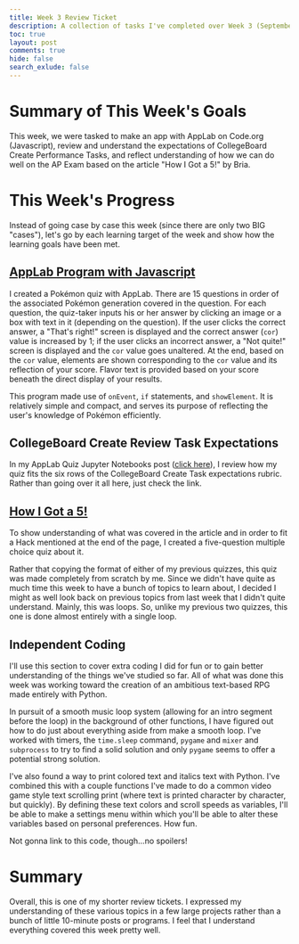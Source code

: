 ```yaml
---
title: Week 3 Review Ticket
description: A collection of tasks I've completed over Week 3 (September 6, 2022 through September 11, 2022).
toc: true
layout: post
comments: true
hide: false
search_exlude: false
---
```


# Summary of This Week's Goals

This week, we were tasked to make an app with AppLab on Code.org (Javascript), review and understand the expectations of CollegeBoard Create Performance Tasks, and reflect understanding of how we can do well on the AP Exam based on the article "How I Got a 5!" by Bria.

# This Week's Progress

Instead of going case by case this week (since there are only two BIG "cases"), let's go by each learning target of the week and show how the learning goals have been met.

## [AppLab Program with Javascript](https://studio.code.org/projects/applab/l9OcLsGlTQnEcuXMNx8dOSdwpCWS81yD6UlVCb0-wJY)

I created a Pokémon quiz with AppLab. There are 15 questions in order of the associated Pokémon generation covered in the question. For each question, the quiz-taker inputs his or her answer by clicking an image or a box with text in it (depending on the question). If the user clicks the correct answer, a "That's right!" screen is displayed and the correct answer (`cor`) value is increased by 1; if the user clicks an incorrect answer, a "Not quite!" screen is displayed and the `cor` value goes unaltered. At the end, based on the `cor` value, elements are shown corresponding to the `cor` value and its reflection of your score. Flavor text is provided based on your score beneath the direct display of your results.

This program made use of `onEvent`, `if` statements, and `showElement`. It is relatively simple and compact, and serves its purpose of reflecting the user's knowledge of Pokémon efficiently.

## CollegeBoard Create Review Task Expectations

In my AppLab Quiz Jupyter Notebooks post ([click here](https://drewreed2005.github.io/realdrew/applabquiz/)), I review how my quiz fits the six rows of the CollegeBoard Create Task expectations rubric. Rather than going over it all here, just check the link.

## [How I Got a 5!](https://drewreed2005.github.io/realdrew/howigota5quiz/)

To show understanding of what was covered in the article and in order to fit a Hack mentioned at the end of the page, I created a five-question multiple choice quiz about it.

Rather that copying the format of either of my previous quizzes, this quiz was made completely from scratch by me. Since we didn't have quite as much time this week to have a bunch of topics to learn about, I decided I might as well look back on previous topics from last week that I didn't quite understand. Mainly, this was loops. So, unlike my previous two quizzes, this one is done almost entirely with a single loop.

## Independent Coding

I'll use this section to cover extra coding I did for fun or to gain better understanding of the things we've studied so far. All of what was done this week was working toward the creation of an ambitious text-based RPG made entirely with Python.

In pursuit of a smooth music loop system (allowing for an intro segment before the loop) in the background of other functions, I have figured out how to do just about everything aside from make a smooth loop. I've worked with timers, the `time.sleep` command, `pygame` and `mixer` and `subprocess` to try to find a solid solution and only `pygame` seems to offer a potential strong solution.

I've also found a way to print colored text and italics text with Python. I've combined this with a couple functions I've made to do a common video game style text scrolling print (where text is printed character by character, but quickly). By defining these text colors and scroll speeds as variables, I'll be able to make a settings menu within which you'll be able to alter these variables based on personal preferences. How fun.

Not gonna link to this code, though...no spoilers!

# Summary

Overall, this is one of my shorter review tickets. I expressed my understanding of these various topics in a few large projects rather than a bunch of little 10-minute posts or programs. I feel that I understand everything covered this week pretty well.